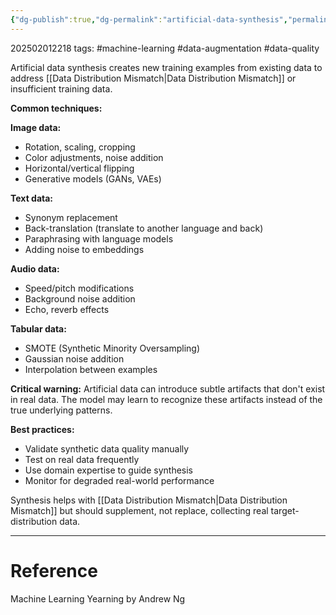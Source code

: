 ```yaml
---
{"dg-publish":true,"dg-permalink":"artificial-data-synthesis","permalink":"/artificial-data-synthesis/"}
---
```



202502012218
tags: #machine-learning #data-augmentation #data-quality

Artificial data synthesis creates new training examples from existing data to address [[Data Distribution Mismatch\|Data Distribution Mismatch]] or insufficient training data.

**Common techniques:**

**Image data:**

- Rotation, scaling, cropping
- Color adjustments, noise addition
- Horizontal/vertical flipping
- Generative models (GANs, VAEs)

**Text data:**

- Synonym replacement
- Back-translation (translate to another language and back)
- Paraphrasing with language models
- Adding noise to embeddings

**Audio data:**

- Speed/pitch modifications
- Background noise addition
- Echo, reverb effects

**Tabular data:**

- SMOTE (Synthetic Minority Oversampling)
- Gaussian noise addition
- Interpolation between examples

**Critical warning:** Artificial data can introduce subtle artifacts that don't exist in real data. The model may learn to recognize these artifacts instead of the true underlying patterns.

**Best practices:**

- Validate synthetic data quality manually
- Test on real data frequently
- Use domain expertise to guide synthesis
- Monitor for degraded real-world performance

Synthesis helps with [[Data Distribution Mismatch\|Data Distribution Mismatch]] but should supplement, not replace, collecting real target-distribution data.

---

# Reference

Machine Learning Yearning by Andrew Ng
